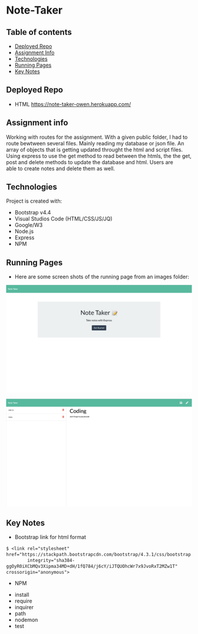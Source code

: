 # Note-Taker

## Table of contents
* [Deployed Repo](#deployed-repo)
* [Assignment Info](#assignment-info)
* [Technologies](#technologies)
* [Running Pages](#running-pages)
* [Key Notes](#key-notes)

## Deployed Repo
* HTML
 https://note-taker-owen.herokuapp.com/

## Assignment info
Working with routes for the assignment. With a given public
folder, I had to route bewtween several files. Mainly reading
my database or json file. An array of objects that is getting 
updated throught the html and script files. Using express to use
the get method to read between the htmls, the the get, post
and delete methods to update the database and html. Users are  
able to create notes and delete them as well.
	
## Technologies
Project is created with:
* Bootstrap v4.4
* Visual Studios Code (HTML/CSS/JS/JQ)
* Google/W3
* Node.js
* Express
* NPM
	
## Running Pages
* Here are some screen shots of the running page from an images folder:

 ![Home Page](images/starting-page.png)

 ![Notes Page](images/note-taking.png)

## Key Notes
* Bootstrap link for html format

```
$ <link rel="stylesheet" href="https://stackpath.bootstrapcdn.com/bootstrap/4.3.1/css/bootstrap.min.css"
        integrity="sha384-ggOyR0iXCbMQv3Xipma34MD+dH/1fQ784/j6cY/iJTQUOhcWr7x9JvoRxT2MZw1T" crossorigin="anonymous">
```

*  NPM
- install
- require
- inquirer
- path
- nodemon
- test